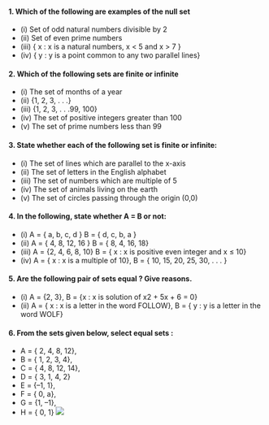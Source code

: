 #### 1. Which of the following are examples of the null set
* (i) Set of odd natural numbers divisible by 2
* (ii) Set of even prime numbers
* (iii) { x : x is a natural numbers, x < 5 and x > 7 }
* (iv) { y : y is a point common to any two parallel lines}
#### 2. Which of the following sets are finite or infinite
* (i) The set of months of a year
* (ii) {1, 2, 3, . . .}
* (iii) {1, 2, 3, . . .99, 100}
* (iv) The set of positive integers greater than 100
* (v) The set of prime numbers less than 99
#### 3. State whether each of the following set is finite or infinite:
* (i) The set of lines which are parallel to the x-axis
* (ii) The set of letters in the English alphabet
* (iii) The set of numbers which are multiple of 5
* (iv) The set of animals living on the earth
* (v) The set of circles passing through the origin (0,0)
#### 4. In the following, state whether A = B or not:
* (i) A = { a, b, c, d } B = { d, c, b, a }
* (ii) A = { 4, 8, 12, 16 } B = { 8, 4, 16, 18}
* (iii) A = {2, 4, 6, 8, 10} B = { x : x is positive even integer and x ≤ 10}
* (iv) A = { x : x is a multiple of 10}, B = { 10, 15, 20, 25, 30, . . . }
#### 5. Are the following pair of sets equal ? Give reasons.
* (i) A = {2, 3}, B = {x : x is solution of x2 + 5x + 6 = 0}
* (ii) A = { x : x is a letter in the word FOLLOW}, B = { y : y is a letter in the word WOLF}
#### 6. From the sets given below, select equal sets :
* A = { 2, 4, 8, 12}, 
* B = { 1, 2, 3, 4}, 
* C = { 4, 8, 12, 14}, 
* D = { 3, 1, 4, 2}
* E = {–1, 1}, 
* F = { 0, a}, 
* G = {1, –1}, 
* H = { 0, 1}
[![](https://img.youtube.com/vi/JiQsfOd50dk/0.jpg)](https://www.youtube.com/watch?v=JiQsfOd50dk) 
